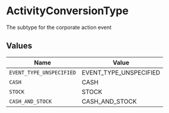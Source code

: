 # ActivityConversionType

The subtype for the corporate action event


## Values

| Name                     | Value                    |
| ------------------------ | ------------------------ |
| `EVENT_TYPE_UNSPECIFIED` | EVENT_TYPE_UNSPECIFIED   |
| `CASH`                   | CASH                     |
| `STOCK`                  | STOCK                    |
| `CASH_AND_STOCK`         | CASH_AND_STOCK           |